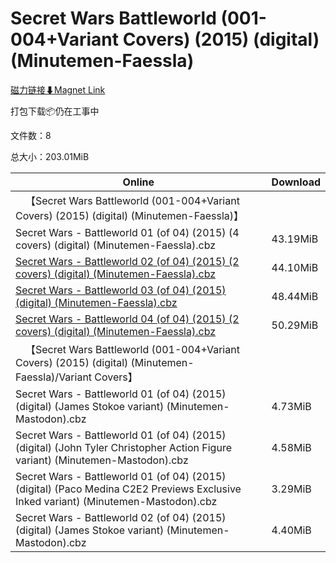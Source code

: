 # Secret Wars Battleworld (001-004+Variant Covers) (2015) (digital) (Minutemen-Faessla)

[磁力链接⬇Magnet Link](magnet:?xt=urn:btih:bfcc40fd33a4f0e86f0e8d8b92228acff59acaf7&dn=Secret%20Wars%20Battleworld%20%28001-004%2BVariant%20Covers%29%20%282015%29%20%28digital%29%20%28Minutemen-Faessla%29)

打包下载📦仍在工事中

文件数：8

总大小：203.01MiB

Online | Download
--- | ---
&emsp;【Secret Wars Battleworld (001-004+Variant Covers) (2015) (digital) (Minutemen-Faessla)】 | 
Secret Wars - Battleworld 01 (of 04) (2015) (4 covers) (digital) (Minutemen-Faessla).cbz | 43.19MiB
[Secret Wars - Battleworld 02 (of 04) (2015) (2 covers) (digital) (Minutemen-Faessla).cbz](https://github.com/alicewish/markdown/blob/master/comic/Secret-Wars-Battleworld-02-of-04-2015-2-covers-digital-Minutemen-Faessla-cbz.md) | 44.10MiB
[Secret Wars - Battleworld 03 (of 04) (2015) (digital) (Minutemen-Faessla).cbz](https://github.com/alicewish/markdown/blob/master/comic/Secret-Wars-Battleworld-03-of-04-2015-digital-Minutemen-Faessla-cbz.md) | 48.44MiB
[Secret Wars - Battleworld 04 (of 04) (2015) (2 covers) (digital) (Minutemen-Faessla).cbz](https://github.com/alicewish/markdown/blob/master/comic/Secret-Wars-Battleworld-04-of-04-2015-2-covers-digital-Minutemen-Faessla-cbz.md) | 50.29MiB
&emsp;【Secret Wars Battleworld (001-004+Variant Covers) (2015) (digital) (Minutemen-Faessla)/Variant Covers】 | 
Secret Wars - Battleworld 01 (of 04) (2015) (digital) (James Stokoe variant) (Minutemen-Mastodon).cbz | 4.73MiB
Secret Wars - Battleworld 01 (of 04) (2015) (digital) (John Tyler Christopher Action Figure variant) (Minutemen-Mastodon).cbz | 4.58MiB
Secret Wars - Battleworld 01 (of 04) (2015) (digital) (Paco Medina C2E2 Previews Exclusive Inked variant) (Minutemen-Mastodon).cbz | 3.29MiB
Secret Wars - Battleworld 02 (of 04) (2015) (digital) (James Stokoe variant) (Minutemen-Mastodon).cbz | 4.40MiB